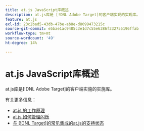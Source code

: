 ```yaml
---
title: at.js JavaScript库概述
description: at.js库是 [!DNL Adobe Target]的客户端实现的实现库。
feature: at.js
exl-id: 23c2bad5-43db-47be-ab8e-d8099473215c
source-git-commit: e5bae1ac9485c3e1d7c55e6386f332755196ffab
workflow-type: tm+mt
source-wordcount: '49'
ht-degree: 14%

---
```


# at.js JavaScript库概述

at.js库是[!DNL Adobe Target]的客户端实施的实施库。

有关更多信息：

* [at.js 的工作原理](how-atjs-works.md)
* [at.js 如何管理闪烁](manage-flicker-with-atjs.md)
* [与 [!DNL Target]的常见集成的at.js的支持状态](target-atjs-integrations.md)
